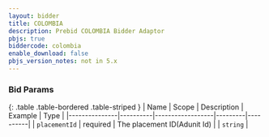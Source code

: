 ```yaml
---
layout: bidder
title: COLOMBIA
description: Prebid COLOMBIA Bidder Adaptor
pbjs: true
biddercode: colombia
enable_download: false
pbjs_version_notes: not in 5.x
---
```



### Bid Params

{: .table .table-bordered .table-striped }
| Name          | Scope    | Description      | Example | Type     |
|---------------|----------|------------------|---------|----------|
| `placementId` | required | The placement ID(Adunit Id) |         | `string` |
